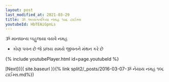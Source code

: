 ```yaml
---
layout: post
last_modified_at: 2021-03-29
title: ૐ અવ્યક્તકિયા નમહ ૧૦૮ ટાઈમ્સ
youtubeId: HbTEAiGpnLs
---
```

 
 
 ૐ માનધાન્ય બહુલાયા વયવે નમહ  
 
 -  કોણ પવન છે જે પ્રલય સમયે જીવનને મંથન કરે છે 
 
  
 
  
 
 
 
 
 
 


{% include youtubePlayer.html id=page.youtubeId %}
 
[Next]({{ site.baseurl }}{% link  split2/_posts/2016-03-07-ૐ નેયાય નમહ ૧૦૮ ટાઈમ્સ.md%})
 
